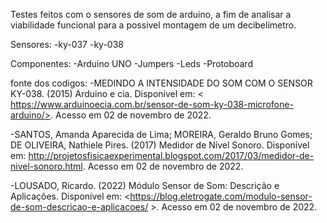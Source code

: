 Testes feitos com o sensores de som de arduino, a fim de analisar a viabilidade funcional para a possivel montagem de um decibelímetro.

Sensores: 
-ky-037
-ky-038

Componentes:
-Arduino UNO
-Jumpers
-Leds
-Protoboard

fonte dos codigos:
-MEDINDO A INTENSIDADE DO SOM COM O SENSOR KY-038. (2015) Arduino e cia. Disponível em: 
< https://www.arduinoecia.com.br/sensor-de-som-ky-038-microfone-arduino/>. Acesso em 02 de novembro de 2022.

-SANTOS, Amanda Aparecida de Lima; MOREIRA, Geraldo Bruno Gomes; DE OLIVEIRA, Nathiele Pires. (2017) Medidor de Nível Sonoro. Disponível em: <http://projetosfisicaexperimental.blogspot.com/2017/03/medidor-de-nivel-sonoro.html>. Acesso em 02 de novembro de 2022.

-LOUSADO, Ricardo. (2022) Módulo Sensor de Som: Descrição e Aplicações. Disponível em: <https://blog.eletrogate.com/modulo-sensor-de-som-descricao-e-aplicacoes/ >. Acesso em 02 de novembro de 2022.


